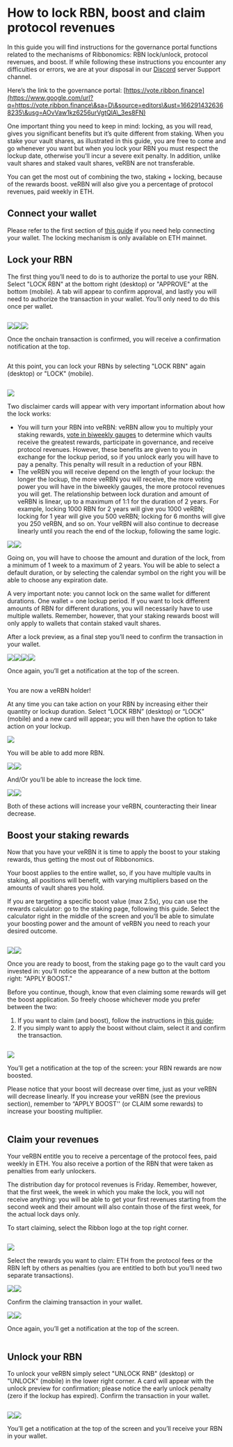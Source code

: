 # How to lock RBN, boost and claim protocol revenues

In this guide you will find instructions for the governance portal functions related to the mechanisms of Ribbonomics: RBN lock/unlock, protocol revenues, and boost. If while following these instructions you encounter any difficulties or errors, we are at your disposal in our [Discord](https://www.google.com/url?q=https://discord.gg/rm7h9ce3ep\&sa=D\&source=editors\&ust=1662914326367747\&usg=AOvVaw3oruiwoyDGZmkX1HbTWfO2) server Support channel.

Here’s the link to the governance portal: [https://vote.ribbon.finance](https://www.google.com/url?q=https://vote.ribbon.finance\&sa=D\&source=editors\&ust=1662914326368235\&usg=AOvVaw1kz6256urVgtQlA\_3es8FN)

One important thing you need to keep in mind: locking, as you will read, gives you significant benefits but it’s quite different from staking. When you stake your vault shares, as illustrated in this guide, you are free to come and go whenever you want but when you lock your RBN you must respect the lockup date, otherwise you’ll incur a severe exit penalty. In addition, unlike vault shares and staked vault shares, veRBN are not transferable.

You can get the most out of combining the two, staking + locking, because of the rewards boost. veRBN will also give you a percentage of protocol revenues, paid weekly in ETH.

## Connect your wallet <a href="#h.hf5hlm9dkqrg" id="h.hf5hlm9dkqrg"></a>

Please refer to the first section of [this guide](how-to-deposit.md#connect-your-wallet) if you need help connecting your wallet. The locking mechanism is only available on ETH mainnet.

## Lock your RBN <a href="#h.ig30e2hrjp4j" id="h.ig30e2hrjp4j"></a>

The first thing you’ll need to do is to authorize the portal to use your RBN. Select "LOCK RBN" at the bottom right (desktop) or "APPROVE" at the bottom (mobile). A tab will appear to confirm approval, and lastly you will need to authorize the transaction in your wallet. You’ll only need to do this once per wallet.

<figure><img src="../.gitbook/assets/image1 (2)" alt=""><figcaption></figcaption></figure>

![](<../.gitbook/assets/image18 (4)>)![](<../.gitbook/assets/image19 (2)>)![](<../.gitbook/assets/image21 (4)>)

Once the onchain transaction is confirmed, you will receive a confirmation notification at the top.

<figure><img src="../.gitbook/assets/image16 (6)" alt=""><figcaption></figcaption></figure>

At this point, you can lock your RBNs by selecting "LOCK RBN" again (desktop) or "LOCK" (mobile).

<figure><img src="../.gitbook/assets/image1 (2)" alt=""><figcaption></figcaption></figure>

![](<../.gitbook/assets/image11 (3)>)

Two disclaimer cards will appear with very important information about how the lock works:

* You will turn your RBN into veRBN: veRBN allow you to multiply your staking rewards, [vote in biweekly gauges](https://www.google.com/url?q=https://snapshot.org/%23/gauge.rbn.eth\&sa=D\&source=editors\&ust=1662914326370824\&usg=AOvVaw13eRx6p2ZUa5Ua4kngmi3E) to determine which vaults receive the greatest rewards, participate in governance, and receive protocol revenues. However, these benefits are given to you in exchange for the lockup period, so if you unlock early you will have to pay a penalty. This penalty will result in a reduction of your RBN.
* The veRBN you will receive depend on the length of your lockup: the longer the lockup, the more veRBN you will receive, the more voting power you will have in the biweekly gauges, the more protocol revenues you will get. The relationship between lock duration and amount of veRBN is linear, up to a maximum of 1:1 for the duration of 2 years. For example, locking 1000 RBN for 2 years will give you 1000 veRBN; locking for 1 year will give you 500 veRBN; locking for 6 months will give you 250 veRBN, and so on. Your veRBN will also continue to decrease linearly until you reach the end of the lockup, following the same logic.

![](<../.gitbook/assets/image14 (2)>)![](https://lh4.googleusercontent.com/jZGz98LDXiEv8glt1eaVfp3qSZf5nCL9ouEceHDeViUPfNNyUsA4aB4WrkVxclgZHW9ZStDPHwdkU2Z363xRc7Y0l0GwcCEnvSg2qL-TaNO5TO\_lRZ4tQmt7OtkhSB1t-SaOCYdY9JJa4E2O1pPdBEr\_D5mJHFGOReKfdGqT-9s5ywEGphnkIOTekA)

Going on, you will have to choose the amount and duration of the lock, from a minimum of 1 week to a maximum of 2 years. You will be able to select a default duration, or by selecting the calendar symbol on the right you will be able to choose any expiration date.

A very important note: you cannot lock on the same wallet for different durations. One wallet = one lockup period. If you want to lock different amounts of RBN for different durations, you will necessarily have to use multiple wallets. Remember, however, that your staking rewards boost will only apply to wallets that contain staked vault shares.

After a lock preview, as a final step you’ll need to confirm the transaction in your wallet.

![](https://lh3.googleusercontent.com/i2i4xa0Wo5Dops7R-qgtXAPCE\_j5j9QecUImfNykTh6uhOdoqhL5RLghiN3dyGM-hMadleO8Eb5hZUmJenaTFyWDLrf8hoNyS2q7HoDkOGcUPURIAQmabUzX6t2mmtAlrgH8wM\_xdTtdhVMEArLk\_GWJRw\_j0XhrIKE4u2UaqngC6ZcCCKNC88pNCw)![](https://lh4.googleusercontent.com/K6pEntzvDtZy2uzEQh0yb5KO0oODDE5NoNXr7r1-oOIDDoXad3c9ui7BUcDQ5v9Rjb\_8NpnLvxtGQhZ8sVa9clqLn7LXioQWpftjnrcstWkHuFnb7BZ-7\_NMg\_eXVdnSi97YOX6Nzasr2Pv06Z\_pIpu6VB512fdzV\_Su0O2YvQp4DgAuwhXfH8cl2g)![](<../.gitbook/assets/image17 (1)>)![](<../.gitbook/assets/image7 (4)>)

Once again, you’ll get a notification at the top of the screen.

<figure><img src="../.gitbook/assets/image2 (3)" alt=""><figcaption></figcaption></figure>

You are now a veRBN holder!

At any time you can take action on your RBN by increasing either their quantity or lockup duration. Select “LOCK RBN” (desktop) or “LOCK” (mobile) and a new card will appear; you will then have the option to take action on your lockup.

![](<../.gitbook/assets/image4 (5)>)

You will be able to add more RBN.

![](<../.gitbook/assets/image5 (3)>)![](<../.gitbook/assets/image13 (6)>)

And/Or you’ll be able to increase the lock time.

![](https://lh6.googleusercontent.com/2Q2Fdv0IvhN--cTF8lLgrV8o0EToCAi6L5Q4WvXOJFifsXF2BIhM-HaoyH6AbwVzmwZ4QwkDwiWEhJjoSQ3mg1uUHC-8znwI\_WIXqL8gXmVpz3v6ZfDWGQsFhwCv8zquGKqpt4cIIHorbspN90odd23zCWOn61-Y-LqcbF7qb1kOA6RfDIZBYVtmOQ)![](<../.gitbook/assets/image15 (3)>)

Both of these actions will increase your veRBN, counteracting their linear decrease.

## Boost your staking rewards <a href="#h.stqn8ca118g" id="h.stqn8ca118g"></a>

Now that you have your veRBN it is time to apply the boost to your staking rewards, thus getting the most out of Ribbonomics.

Your boost applies to the entire wallet, so, if you have multiple vaults in staking, all positions will benefit, with varying multipliers based on the amounts of vault shares you hold.

If you are targeting a specific boost value (max 2.5x), you can use the rewards calculator: go to the staking page, following this guide. Select the calculator right in the middle of the screen and you’ll be able to simulate your boosting power and the amount of veRBN you need to reach your desired outcome.

<figure><img src="https://lh4.googleusercontent.com/I3xdVQT8MFr4rgA0WvVd6300Jj-0rRo7_X_aH5kfjX6JuU-JgYbOtjpxB2_nzLtpfBAqO5X4fsICFziwg9tUwkXeVtnmY7TCSE0xgpaziJuASiOGqYYIXTyP5cy3TNu9YsQfZn8-mD3okr42hVgJKD6WGXI90Nd1T7HFm_E4EyluRro2cAtMKV-c2w" alt=""><figcaption></figcaption></figure>

![](https://lh3.googleusercontent.com/Ol\_W60TeaUQH9N7hRrw8JqWwtfVzNGYekQ3j8Zqu76jsj8ddbDjIjeU2zPiwDxqUIb6gjLphNEetiu1e5rHmzqOx71HmgICuDBk7LHp1izA3GoFSAVEDN86te1KIve6QlmctDWrALiABdxdfUUV-CTHLcNfxKU9jY6een7sNEILIJari5zZOutnvBw)![](<../.gitbook/assets/image6 (3)>)

Once you are ready to boost, from the staking page go to the vault card you invested in: you’ll notice the appearance of a new button at the bottom right: "APPLY BOOST."

Before you continue, though, know that even claiming some rewards will get the boost application. So freely choose whichever mode you prefer between the two:

1. If you want to claim (and boost), follow the instructions in [this guide](how-to-stake-unstake-vault-shares-and-claim-rewards.md#h.z3a4mqkzsslw);
2. If you simply want to apply the boost without claim, select it and confirm the transaction.

<figure><img src="https://lh4.googleusercontent.com/QBLss0ndHk3Qrzp5T1_f1wDm4vRQuzCSiOXbDlsG4K4mpBg1hrZ4BuEIKMk_-UWBQyAEB7q0mXr1Rb8baLfpJsyCYq93nM9ba3uJBOUMYLkWv6vGBonXhUeVFQ6uT6oCqiWAbhu3l80arYIbivfHgseIoXjh0Jx7pB20st5ZZdEZmlsoLN0PVp5mXA" alt=""><figcaption></figcaption></figure>

![](https://lh6.googleusercontent.com/TQAgO-nHHgA1owMrEAZjDGYGdjw-VfmIrwvPXz3vyniY-bKeTbSYRKjXGKA\_X7fiXprQ4sRwPYZO5K7erb-DpVI666XABC7n9yhDaE7A4eqMDxVUaPQ3GcxmeJRjHRWUlwEa7xZNwXJYFuumDUcEDVbquTMt\_ZOs1kcqk2wfkGTYHiteo3iGz3\_tcg)

You’ll get a notification at the top of the screen: your RBN rewards are now boosted.

Please notice that your boost will decrease over time, just as your veRBN will decrease linearly. If you increase your veRBN (see the previous section), remember to “APPLY BOOST'' (or CLAIM some rewards) to increase your boosting multiplier.

<figure><img src="https://lh3.googleusercontent.com/3MmeyFfcbDJ8ZYYSZYyYEL-N9PSpvpyGJN5aB9FiMrTf7BWt35E2gLmjgIYbpc8rE8vFVoGpYdZhQ-2xQ0M69JD5Q8CZtwfkfHkvbGwD1uGOW-PJkr6_CPJUDfKsypAWM0i3gSrKIPMyRWzw8XGJlZYhTFJde7AqgA3LcLK_X_uk2BMkl25Q-DOhLw" alt=""><figcaption></figcaption></figure>

## Claim your revenues <a href="#h.9mbhws6xtji5" id="h.9mbhws6xtji5"></a>

Your veRBN entitle you to receive a percentage of the protocol fees, paid weekly in ETH. You also receive a portion of the RBN that were taken as penalties from early unlockers.

The distribution day for protocol revenues is Friday. Remember, however, that the first week, the week in which you make the lock, you will not receive anything: you will be able to get your first revenues starting from the second week and their amount will also contain those of the first week, for the actual lock days only.

To start claiming, select the Ribbon logo at the top right corner.

<figure><img src="../.gitbook/assets/image8 (5)" alt=""><figcaption></figcaption></figure>

![](<../.gitbook/assets/image10 (4)>)

Select the rewards you want to claim: ETH from the protocol fees or the RBN left by others as penalties (you are entitled to both but you’ll need two separate transactions).

![](https://lh4.googleusercontent.com/ogJGKQUqhDAR9X351bneJbFiDfJQZ0DLEHCOdrd9aVxGalP5j626O2K-f5TiT8ruNLR03\_eLD5Bh0\_PuhFhii2tp4pTiDi\_qClwnJxqcrsZLlFCjafnMbCnPxv2V5WFsT-S8-NKkMe6EArm\_N7I901ljnWZUg626npSERgz4zZQMhjfSUs4SWAb9Sg)![](https://lh3.googleusercontent.com/RHfCeZHE1\_N4kUq\_Xpir\_Ejlq0iPTGsHeo88CsYS71qlH10zTkYTSNuTreA21zFG6r\_ikXA90eN8VHwKkd5-C2KBNs\_-XaCAE0NtYWQz6UP8bmxUvRIZ0fyRLK6FRKLYCeggsZnQKyLGVVhqBDwvZXy1v1BmFrl7yzLOOqK2XnnezB29qRy-2hVHVg)

Confirm the claiming transaction in your wallet.

![](<../.gitbook/assets/image12 (3)>)![](<../.gitbook/assets/image20 (4)>)

Once again, you’ll get a notification at the top of the screen.

<figure><img src="../.gitbook/assets/image3 (1)" alt=""><figcaption></figcaption></figure>

## Unlock your RBN <a href="#h.vuvjlc7svrp3" id="h.vuvjlc7svrp3"></a>

To unlock your veRBN simply select "UNLOCK RNB" (desktop) or "UNLOCK" (mobile) in the lower right corner. A card will appear with the unlock preview for confirmation; please notice the early unlock penalty (zero if the lockup has expired). Confirm the transaction in your wallet.

<figure><img src="../.gitbook/assets/image9 (2)" alt=""><figcaption></figcaption></figure>

![](https://lh5.googleusercontent.com/T94IVY4SsCv2z7rN9qs74aS\_e9QUMyMzn\_\_DsdmiC6vkvx\_\_GDsv7YRrNIolAuF0czY6yPFg4vWzqYvZnQEfpRCjGLSRukolLsGiAbqHcp9Fsso-WhXMMw1JCszVaSq4629-fXziPpDQaP8UxyX0zgKJqI3Vp0HbCx4DrF66lcYguVR7Jo-UkczkPQ)![](https://lh4.googleusercontent.com/B8Q9pNpA4fsl7SJvZpHrStqiSBiraPhOiRKLvgZCU3AyubqhsZENNoqNxNszgzepuwruMpgMHYO82BR\_rtq43GbgAfIP81pDK1yh8vDl3Qal9Mi\_TEYrOHtilhC0YGmt5K7We9pvTagMTEuZ9rUZsVlS6yjTSXUpbPdddfF7LF73MqPiZM3za00Oyw)

You’ll get a notification at the top of the screen and you’ll receive your RBN in your wallet.

<figure><img src="https://lh6.googleusercontent.com/vGw9zXvXna_XCeUS6uvXs7wkM1vCNd4F9ygfvZCn3Ky_aKiirTdpH2z4nOcjWFeYDpViDWUESnk4NuiYJuE67U0Yik5ZKC3m-bLFFud1I-QKluzorACvd1h6h_N5WKFTQAV0d58Tl6T9KXAs9SXLHGD__qih6Kq-Zs36h-jis91pWueJWTBBYEGvlA" alt=""><figcaption></figcaption></figure>
